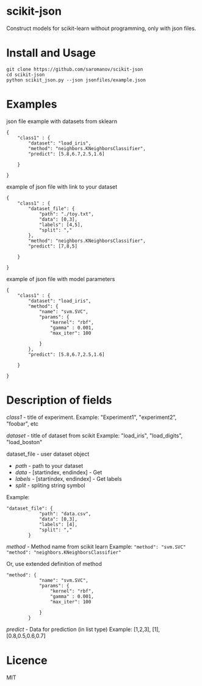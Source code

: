 # scikit-json

Construct models for scikit-learn without programming, only with json files.

# Install and Usage

``` 
git clone https://github.com/saromanov/scikit-json
cd scikit-json
python scikit_json.py --json jsonfiles/example.json
```

# Examples
json file example with datasets from sklearn
```
{
    "class1" : {
        "dataset": "load_iris", 
        "method": "neighbors.KNeighborsClassifier",
        "predict": [5.8,6.7,2.5,1.6]

    }

}
```

example of json file with link to your dataset
```
{
    "class1" : {
        "dataset_file": {
            "path": "./toy.txt",
            "data": [0,3],
            "labels": [4,5],
            "split": ","
        },
        "method": "neighbors.KNeighborsClassifier",
        "predict": [7,8,5]

    }

}

```

example of json file with model parameters
```
{
    "class1" : {
        "dataset": "load_iris", 
        "method": {
            "name": "svm.SVC",
            "params": {
                "kernel": "rbf",
                "gamma" : 0.001,
                "max_iter": 100

            }
        },
        "predict": [5.8,6.7,2.5,1.6]

    }

}
```


# Description of fields
_class1_ - title of experiment.
Example: "Experiment1", "experiment2", "foobar", etc

_dataset_ - title of dataset from scikit
Example: "load_iris", "load_digits", "load_boston"

dataset_file - user dataset object
* _path_ - path to your dataset
* _data_ - [startindex, endindex] - Get 
* _labels_ - [startindex, endindex] - Get labels
* _split_ - spliting string symbol

Example:
``` 
"dataset_file": {
            "path": "data.csv",
            "data": [0,3],
            "labels": [4],
            "split": ","
        }
```

_method_ - Method name from scikit learn
Example: 
``` "method": "svm.SVC" ```
``` "method": "neighbors.KNeighborsClassifier"```

Or, use extended definition of method
```
"method": {
            "name": "svm.SVC",
            "params": {
                "kernel": "rbf",
                "gamma" : 0.001,
                "max_iter": 100

            }
        }
```

_predict_ - Data for prediction (in list type)
Example: [1,2,3], [1], [0.8,0.5,0.6,0.7]

# Licence
MIT
